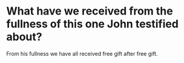 # What have we received from the fullness of this one John testified about?

From his fullness we have all received free gift after free gift.
